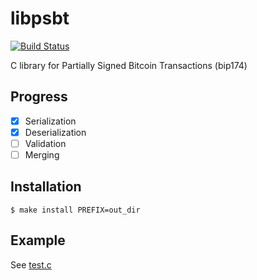 
# libpsbt

[![Build Status](https://travis-ci.org/jb55/libpsbt.svg)](https://travis-ci.org/jb55/libpsbt)

  C library for Partially Signed Bitcoin Transactions (bip174)

## Progress

- [x] Serialization
- [x] Deserialization
- [ ] Validation
- [ ] Merging

## Installation

    $ make install PREFIX=out_dir

## Example

See [test.c](test.c)

